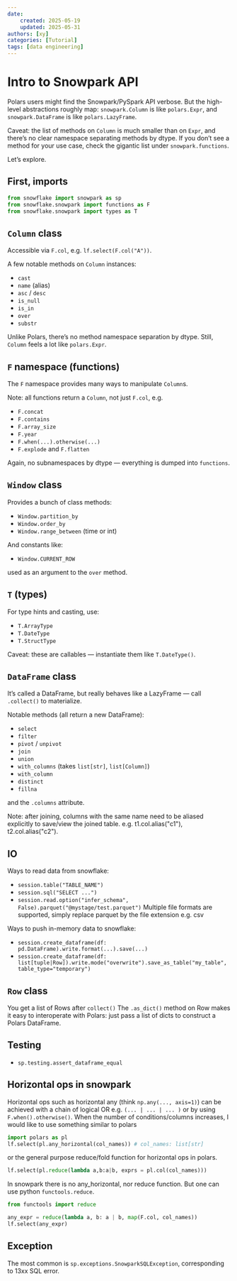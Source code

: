```yaml
---
date:
    created: 2025-05-19
    updated: 2025-05-31 
authors: [xy]
categories: [Tutorial]
tags: [data engineering]
---
```


# Intro to Snowpark API

<!-- more -->

Polars users might find the Snowpark/PySpark API verbose.
But the high-level abstractions roughly map: `snowpark.Column` is like `polars.Expr`, and `snowpark.DataFrame` is like `polars.LazyFrame`.

Caveat: the list of methods on `Column` is much smaller than on `Expr`, and there’s no clear namespace separating methods by dtype.
If you don’t see a method for your use case, check the gigantic list under `snowpark.functions`.

Let’s explore.

## First, imports

```py
from snowflake import snowpark as sp
from snowflake.snowpark import functions as F
from snowflake.snowpark import types as T
```

## `Column` class

Accessible via `F.col`, e.g. `lf.select(F.col("A"))`.

A few notable methods on `Column` instances:

* `cast`
* `name` (alias)
* `asc` / `desc`
* `is_null`
* `is_in`
* `over`
* `substr`

Unlike Polars, there’s no method namespace separation by dtype.
Still, `Column` feels a lot like `polars.Expr`.

## `F` namespace (functions)

The `F` namespace provides many ways to manipulate `Column`s.

Note: all functions return a `Column`, not just `F.col`, e.g.

* `F.concat`
* `F.contains`
* `F.array_size`
* `F.year`
* `F.when(...).otherwise(...)`
* `F.explode` and `F.flatten`

Again, no subnamespaces by dtype — everything is dumped into `functions`.

## `Window` class

Provides a bunch of class methods:

* `Window.partition_by`
* `Window.order_by`
* `Window.range_between` (time or int)

And constants like:

* `Window.CURRENT_ROW`

used as an argument to the `over` method.

## `T` (types)

For type hints and casting, use:

* `T.ArrayType`
* `T.DateType`
* `T.StructType`

Caveat: these are callables — instantiate them like `T.DateType()`.

## `DataFrame` class

It’s called a DataFrame, but really behaves like a LazyFrame — call `.collect()` to materialize.

Notable methods (all return a new DataFrame):

* `select`
* `filter`
* `pivot` / `unpivot`
* `join`
* `union`
* `with_columns` (takes `list[str]`, `list[Column]`)
* `with_column`
* `distinct`
* `fillna`

and the `.columns` attribute.

Note: after joining, columns with the same name need to be aliased explicitly to save/view the joined table.
e.g. t1.col.alias("c1"), t2.col.alias("c2").  

## IO

Ways to read data from snowflake:

* `session.table("TABLE_NAME")` 
* `session.sql("SELECT ...")` 
* `session.read.option("infer_schema", False).parquet("@mystage/test.parquet")`  Multiple file formats are supported, simply replace parquet by the file extension e.g. csv

Ways to push in-memory data to snowflake: 

* `session.create_dataframe(df: pd.DataFrame).write.format(...).save(...)`
* `session.create_dataframe(df: list[tuple|Row]).write.mode("overwrite").save_as_table("my_table", table_type="temporary")`

## `Row` class

You get a list of Rows after `collect()`
The `.as_dict()` method on Row makes it easy to interoperate with Polars:
just pass a list of dicts to construct a Polars DataFrame.

## Testing

* `sp.testing.assert_dataframe_equal`

## Horizontal ops in snowpark

Horizontal ops such as horizontal any (think `np.any(..., axis=1)`) can be achieved with a chain of logical OR e.g.  `(... | ... | ... )`
or by using `F.when().otherwise()`. When the number of conditions/columns increases, I would like to use something similar to polars 

```py
import polars as pl
lf.select(pl.any_horizontal(col_names)) # col_names: list[str]
```

or the general purpose reduce/fold function for horizontal ops in polars. 

```py
lf.select(pl.reduce(lambda a,b:a|b, exprs = pl.col(col_names)))
```

In snowpark there is no any_horizontal, nor reduce function. 
But one can use python `functools.reduce`.

```py
from functools import reduce

any_expr = reduce(lambda a, b: a | b, map(F.col, col_names))
lf.select(any_expr)
```
## Exception

The most common is `sp.exceptions.SnowparkSQLException`, corresponding to 13xx SQL error.
